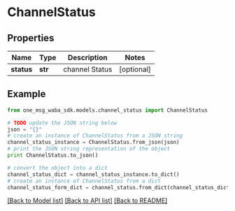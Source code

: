 # ChannelStatus


## Properties
Name | Type | Description | Notes
------------ | ------------- | ------------- | -------------
**status** | **str** | channel Status | [optional] 

## Example

```python
from one_msg_waba_sdk.models.channel_status import ChannelStatus

# TODO update the JSON string below
json = "{}"
# create an instance of ChannelStatus from a JSON string
channel_status_instance = ChannelStatus.from_json(json)
# print the JSON string representation of the object
print ChannelStatus.to_json()

# convert the object into a dict
channel_status_dict = channel_status_instance.to_dict()
# create an instance of ChannelStatus from a dict
channel_status_form_dict = channel_status.from_dict(channel_status_dict)
```
[[Back to Model list]](../README.md#documentation-for-models) [[Back to API list]](../README.md#documentation-for-api-endpoints) [[Back to README]](../README.md)


